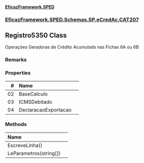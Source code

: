 #### [EficazFramework.SPED](EficazFrameworkSPED.md 'EficazFramework SPED')
### [EficazFramework.SPED.Schemas.SP.eCredAc.CAT207](EficazFramework.SPED.Schemas.SP.eCredAc.CAT207.md 'EficazFramework.SPED.Schemas.SP.eCredAc.CAT207')

## Registro5350 Class

Operações Geradoras de Crédito Acumulado nas Fichas 6A ou 6B

### Remarks
### Properties

| # | Name | |
| ---: | :--- | :--- |
| 02 | BaseCalculo |  |
| 03 | ICMSDebitado |  |
| 04 | DeclaracaoExportacao |  |
### Methods

| Name | |
| :--- | :--- |
| EscreveLinha() |  |
| LeParametros(string[]) |  |
